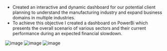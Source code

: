 * Created an interactive and dynamic dashboard for our potential client planning to understand the manufacturing industry and expand business domains in multiple industries.
* To achieve this objective I created a dashboard on PowerBi which presents the overall scenario of various sectors and their current performance during an expected financial slowdown.

![image](https://github.com/AkshayAI007/Manufacturing-Dashboard-PowerBI-/assets/110448324/d9145c91-c006-456a-8326-000ba77e97b7)
![image](https://github.com/AkshayAI007/Manufacturing-Dashboard-PowerBI-/assets/110448324/1c4d01cf-d428-404c-a4b7-80b4579c8920)
![image](https://github.com/AkshayAI007/Manufacturing-Dashboard-PowerBI-/assets/110448324/58b22223-73f4-45c5-84cc-fc4f617ddcfc)

